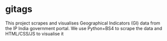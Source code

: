 # gitags
This project scrapes and visualises Geographical Indicators (GI) data from the IP India government portal. We use Python+BS4 to scrape the data and HTML/CSS/JS to visualise it
